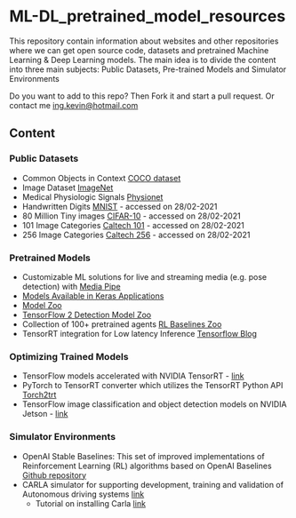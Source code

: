 # ML-DL_pretrained_model_resources
This repository contain information about websites and other repositories where we can get open source code, datasets and pretrained Machine Learning & Deep Learning models. The main idea is to divide the content into three main subjects: Public Datasets, Pre-trained Models and Simulator Environments

Do you want to add to this repo? Then Fork it and start a pull request. Or contact me ing.kevin@hotmail.com

## Content

### Public Datasets
* Common Objects in Context [COCO dataset](https://cocodataset.org/#home)
* Image Dataset [ImageNet](http://www.image-net.org/)
* Medical Physiologic Signals [Physionet](https://www.physionet.org/)
* Handwritten Digits [MNIST](http://yann.lecun.com/exdb/mnist/) - accessed on 28/02-2021
* 80 Million Tiny images [CIFAR-10](http://www.cs.utoronto.ca/~kriz/cifar.html) - accessed on 28/02-2021
* 101 Image Categories [Caltech 101](http://www.vision.caltech.edu/Image_Datasets/Caltech101/) - accessed on 28/02-2021
* 256 Image Categories [Caltech 256](http://www.vision.caltech.edu/Image_Datasets/Caltech256/) - accessed on 28/02-2021


### Pretrained Models
* Customizable ML solutions for live and streaming media (e.g. pose detection) with [Media Pipe](https://google.github.io/mediapipe/)
* [Models Available in Keras Applications](https://keras.io/api/applications/)
* [Model Zoo](https://modelzoo.co/)
* [TensorFlow 2 Detection Model Zoo](https://github.com/tensorflow/models/blob/master/research/object_detection/g3doc/tf2_detection_zoo.md)
* Collection of 100+ pretrained agents [RL Baselines Zoo](https://github.com/araffin/rl-baselines-zoo)
* TensorRT integration for Low latency Inference [Tensorflow Blog](https://blog.tensorflow.org/2021/01/leveraging-tensorflow-tensorrt-integration.html)


### Optimizing Trained Models
* TensorFlow models accelerated with NVIDIA TensorRT - [link](https://github.com/NVIDIA-AI-IOT/tf_to_trt_image_classification?nvid=nv-int-jnwrtwtttwhjn-33356)
* PyTorch to TensorRT converter which utilizes the TensorRT Python API [Torch2trt](https://github.com/NVIDIA-AI-IOT/torch2trt)
* TensorFlow image classification and object detection models on NVIDIA Jetson - [link](https://github.com/NVIDIA-AI-IOT/tf_trt_models)


### Simulator Environments
* OpenAI Stable Baselines: This set of improved implementations of Reinforcement Learning (RL) algorithms based on OpenAI Baselines [Github repository](https://github.com/hill-a/stable-baselines) 
* CARLA simulator for supporting development, training and validation of Autonomous driving systems [link](https://carla.org/)
  *  Tutorial on installing Carla [link](https://www.youtube.com/watch?v=IlnayhRIL7g&t=43s)
